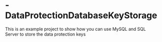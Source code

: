 # -DataProtectionDatabaseKeyStorage
This is an example project to show how you can use MySQL and SQL Server to store the data protection keys
